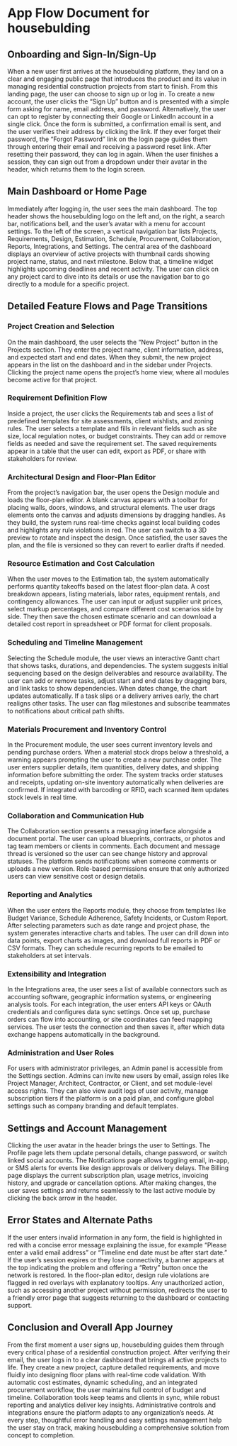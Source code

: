 # App Flow Document for housebulding

## Onboarding and Sign-In/Sign-Up

When a new user first arrives at the housebulding platform, they land on a clear and engaging public page that introduces the product and its value in managing residential construction projects from start to finish. From this landing page, the user can choose to sign up or log in. To create a new account, the user clicks the “Sign Up” button and is presented with a simple form asking for name, email address, and password. Alternatively, the user can opt to register by connecting their Google or LinkedIn account in a single click. Once the form is submitted, a confirmation email is sent, and the user verifies their address by clicking the link. If they ever forget their password, the “Forgot Password” link on the login page guides them through entering their email and receiving a password reset link. After resetting their password, they can log in again. When the user finishes a session, they can sign out from a dropdown under their avatar in the header, which returns them to the login screen.

## Main Dashboard or Home Page

Immediately after logging in, the user sees the main dashboard. The top header shows the housebulding logo on the left and, on the right, a search bar, notifications bell, and the user’s avatar with a menu for account settings. To the left of the screen, a vertical navigation bar lists Projects, Requirements, Design, Estimation, Schedule, Procurement, Collaboration, Reports, Integrations, and Settings. The central area of the dashboard displays an overview of active projects with thumbnail cards showing project name, status, and next milestone. Below that, a timeline widget highlights upcoming deadlines and recent activity. The user can click on any project card to dive into its details or use the navigation bar to go directly to a module for a specific project.

## Detailed Feature Flows and Page Transitions

### Project Creation and Selection

On the main dashboard, the user selects the “New Project” button in the Projects section. They enter the project name, client information, address, and expected start and end dates. When they submit, the new project appears in the list on the dashboard and in the sidebar under Projects. Clicking the project name opens the project’s home view, where all modules become active for that project.

### Requirement Definition Flow

Inside a project, the user clicks the Requirements tab and sees a list of predefined templates for site assessments, client wishlists, and zoning rules. The user selects a template and fills in relevant fields such as site size, local regulation notes, or budget constraints. They can add or remove fields as needed and save the requirement set. The saved requirements appear in a table that the user can edit, export as PDF, or share with stakeholders for review.

### Architectural Design and Floor-Plan Editor

From the project’s navigation bar, the user opens the Design module and loads the floor-plan editor. A blank canvas appears with a toolbar for placing walls, doors, windows, and structural elements. The user drags elements onto the canvas and adjusts dimensions by dragging handles. As they build, the system runs real-time checks against local building codes and highlights any rule violations in red. The user can switch to a 3D preview to rotate and inspect the design. Once satisfied, the user saves the plan, and the file is versioned so they can revert to earlier drafts if needed.

### Resource Estimation and Cost Calculation

When the user moves to the Estimation tab, the system automatically performs quantity takeoffs based on the latest floor-plan data. A cost breakdown appears, listing materials, labor rates, equipment rentals, and contingency allowances. The user can input or adjust supplier unit prices, select markup percentages, and compare different cost scenarios side by side. They then save the chosen estimate scenario and can download a detailed cost report in spreadsheet or PDF format for client proposals.

### Scheduling and Timeline Management

Selecting the Schedule module, the user views an interactive Gantt chart that shows tasks, durations, and dependencies. The system suggests initial sequencing based on the design deliverables and resource availability. The user can add or remove tasks, adjust start and end dates by dragging bars, and link tasks to show dependencies. When dates change, the chart updates automatically. If a task slips or a delivery arrives early, the chart realigns other tasks. The user can flag milestones and subscribe teammates to notifications about critical path shifts.

### Materials Procurement and Inventory Control

In the Procurement module, the user sees current inventory levels and pending purchase orders. When a material stock drops below a threshold, a warning appears prompting the user to create a new purchase order. The user enters supplier details, item quantities, delivery dates, and shipping information before submitting the order. The system tracks order statuses and receipts, updating on-site inventory automatically when deliveries are confirmed. If integrated with barcoding or RFID, each scanned item updates stock levels in real time.

### Collaboration and Communication Hub

The Collaboration section presents a messaging interface alongside a document portal. The user can upload blueprints, contracts, or photos and tag team members or clients in comments. Each document and message thread is versioned so the user can see change history and approval statuses. The platform sends notifications when someone comments or uploads a new version. Role-based permissions ensure that only authorized users can view sensitive cost or design details.

### Reporting and Analytics

When the user enters the Reports module, they choose from templates like Budget Variance, Schedule Adherence, Safety Incidents, or Custom Report. After selecting parameters such as date range and project phase, the system generates interactive charts and tables. The user can drill down into data points, export charts as images, and download full reports in PDF or CSV formats. They can schedule recurring reports to be emailed to stakeholders at set intervals.

### Extensibility and Integration

In the Integrations area, the user sees a list of available connectors such as accounting software, geographic information systems, or engineering analysis tools. For each integration, the user enters API keys or OAuth credentials and configures data sync settings. Once set up, purchase orders can flow into accounting, or site coordinates can feed mapping services. The user tests the connection and then saves it, after which data exchange happens automatically in the background.

### Administration and User Roles

For users with administrator privileges, an Admin panel is accessible from the Settings section. Admins can invite new users by email, assign roles like Project Manager, Architect, Contractor, or Client, and set module-level access rights. They can also view audit logs of user activity, manage subscription tiers if the platform is on a paid plan, and configure global settings such as company branding and default templates.

## Settings and Account Management

Clicking the user avatar in the header brings the user to Settings. The Profile page lets them update personal details, change password, or switch linked social accounts. The Notifications page allows toggling email, in-app, or SMS alerts for events like design approvals or delivery delays. The Billing page displays the current subscription plan, usage metrics, invoicing history, and upgrade or cancellation options. After making changes, the user saves settings and returns seamlessly to the last active module by clicking the back arrow in the header.

## Error States and Alternate Paths

If the user enters invalid information in any form, the field is highlighted in red with a concise error message explaining the issue, for example “Please enter a valid email address” or “Timeline end date must be after start date.” If the user’s session expires or they lose connectivity, a banner appears at the top indicating the problem and offering a “Retry” button once the network is restored. In the floor-plan editor, design rule violations are flagged in red overlays with explanatory tooltips. Any unauthorized action, such as accessing another project without permission, redirects the user to a friendly error page that suggests returning to the dashboard or contacting support.

## Conclusion and Overall App Journey

From the first moment a user signs up, housebulding guides them through every critical phase of a residential construction project. After verifying their email, the user logs in to a clear dashboard that brings all active projects to life. They create a new project, capture detailed requirements, and move fluidly into designing floor plans with real-time code validation. With automatic cost estimates, dynamic scheduling, and an integrated procurement workflow, the user maintains full control of budget and timeline. Collaboration tools keep teams and clients in sync, while robust reporting and analytics deliver key insights. Administrative controls and integrations ensure the platform adapts to any organization’s needs. At every step, thoughtful error handling and easy settings management help the user stay on track, making housebulding a comprehensive solution from concept to completion.